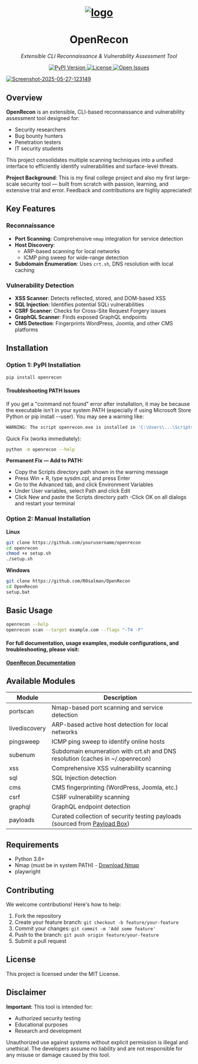 <h1>
  <p align="center">
    <a href="https://github.com/R0salman/OpenRecon"><img src="https://i.ibb.co/Q7YbJ5Fv/logo.png" alt="logo" border="0"></a>
  </p>
</h1>
<h1 align="center">OpenRecon</h1>
<p align="center">
  <em>Extensible CLI Reconnaissance & Vulnerability Assessment Tool</em>
</p>

<p align="center">
  <a href="https://pypi.org/project/openrecon/">
    <img src="https://img.shields.io/pypi/v/openrecon.svg" alt="PyPI Version">
  </a>
  <a href="https://opensource.org/licenses/MIT">
    <img src="https://img.shields.io/badge/License-MIT-yellow.svg" alt="License">
  </a>
  <a href="https://github.com/R0salman/OpenRecon/issues">
    <img src="https://img.shields.io/github/issues/R0salman/OpenRecon" alt="Open Issues">
  </a>
</p>

<div>
  <a href="https://github.com/R0salman/OpenRecon"><img src="https://i.ibb.co/xKN8JbXp/Screenshot-2025-05-27-123149.png" alt="Screenshot-2025-05-27-123149" border="0"></a>
</div>


## Overview

**OpenRecon** is an extensible, CLI-based reconnaissance and vulnerability assessment tool designed for:
- Security researchers
- Bug bounty hunters
- Penetration testers
- IT security students

This project consolidates multiple scanning techniques into a unified interface to efficiently identify vulnerabilities and surface-level threats.

**Project Background**: This is my final college project and also my first large-scale security tool — built from scratch with passion, learning, and extensive trial and error. Feedback and contributions are highly appreciated!

## Key Features

### Reconnaissance
- **Port Scanning**: Comprehensive `nmap` integration for service detection
- **Host Discovery**:
  - ARP-based scanning for local networks
  - ICMP ping sweep for wide-range detection
- **Subdomain Enumeration**: Uses `crt.sh`, DNS resolution with local caching

### Vulnerability Detection
- **XSS Scanner**: Detects reflected, stored, and DOM-based XSS
- **SQL Injection**: Identifies potential SQLi vulnerabilities
- **CSRF Scanner**: Checks for Cross-Site Request Forgery issues
- **GraphQL Scanner**: Finds exposed GraphQL endpoints
- **CMS Detection**: Fingerprints WordPress, Joomla, and other CMS platforms

## Installation

### Option 1: PyPI Installation
```bash
pip install openrecon
```
#### Troubleshooting PATH Issues
If you get a "command not found" error after installation, it may be because the executable isn’t in your system PATH (especially if using Microsoft Store Python or pip install --user). You may see a warning like:
```bash
WARNING: The script openrecon.exe is installed in 'C:\Users\...\Scripts' which is not on PATH.
```

Quick Fix (works immediately):
```bash
python -m openrecon --help
```

**Permanent Fix — Add to PATH:**
- Copy the Scripts directory path shown in the warning message
- Press Win + R, type sysdm.cpl, and press Enter
- Go to the Advanced tab, and click Environment Variables
- Under User variables, select Path and click Edit
- Click New and paste the Scripts directory path
 -Click OK on all dialogs and restart your terminal

### Option 2: Manual Installation
**Linux**
```bash
git clone https://github.com/yourusername/openrecon
cd openrecon
chmod +x setup.sh
./setup.sh
```
**Windows**
```bash
git clone https://github.com/R0salman/OpenRecon
cd OpenRecon
setup.bat
```
## Basic Usage
```bash
openrecon --help
openrecon scan --target example.com --flags "-T4 -F"
```

#### For full documentation, usage examples, module configurations, and troubleshooting, please visit:

**[OpenRecon Documentation](https://r0salman.github.io/OpenRecon/)**  

## Available Modules

| Module | Description |
|--------|-------------|
| portscan | Nmap-based port scanning and service detection |
| livediscovery | ARP-based active host detection for local networks |
| pingsweep | ICMP ping sweep to identify online hosts |
| subenum | Subdomain enumeration with crt.sh and DNS resolution (caches in ~/.openrecon) |
| xss | Comprehensive XSS vulnerability scanning |
| sql | SQL Injection detection |
| cms | CMS fingerprinting (WordPress, Joomla, etc.) |
| csrf | CSRF vulnerability scanning |
| graphql | GraphQL endpoint detection |
| payloads |  Curated collection of security testing payloads (sourced from [Payload Box](https://github.com/payloadbox)) |

## Requirements
- Python 3.8+
- Nmap (must be in system PATH) - [Download Nmap](https://nmap.org/download.html)
- playwright

## Contributing

We welcome contributions! Here's how to help:

1. Fork the repository
2. Create your feature branch: `git checkout -b feature/your-feature`
3. Commit your changes: `git commit -m 'Add some feature'`
4. Push to the branch: `git push origin feature/your-feature`
5. Submit a pull request

## License

This project is licensed under the MIT License.

## Disclaimer

**Important**: This tool is intended for:
- Authorized security testing
- Educational purposes
- Research and development

Unauthorized use against systems without explicit permission is illegal and unethical. The developers assume no liability and are not responsible for any misuse or damage caused by this tool.
